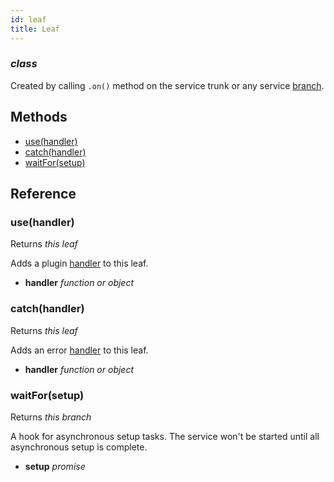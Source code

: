 ```yaml
---
id: leaf
title: Leaf
---
```


### *class*

Created by calling `.on()` method on the service trunk or any service [branch](branch.html).



Methods
-------

  - [use(handler)](#usehandler)
  - [catch(handler)](#catchhandler)
  - [waitFor(setup)](#waitforsetup)


Reference
---------

### use(handler)

Returns *this leaf*

Adds a plugin [handler](handlers.html) to this leaf.

  - **handler** *function or object* 


### catch(handler)

Returns *this leaf*

Adds an error [handler](handlers.html) to this leaf.

  - **handler** *function or object* 


### waitFor(setup)

Returns *this branch*

A hook for asynchronous setup tasks. The service won't be started until all
asynchronous setup is complete.


  - **setup** *promise* 




